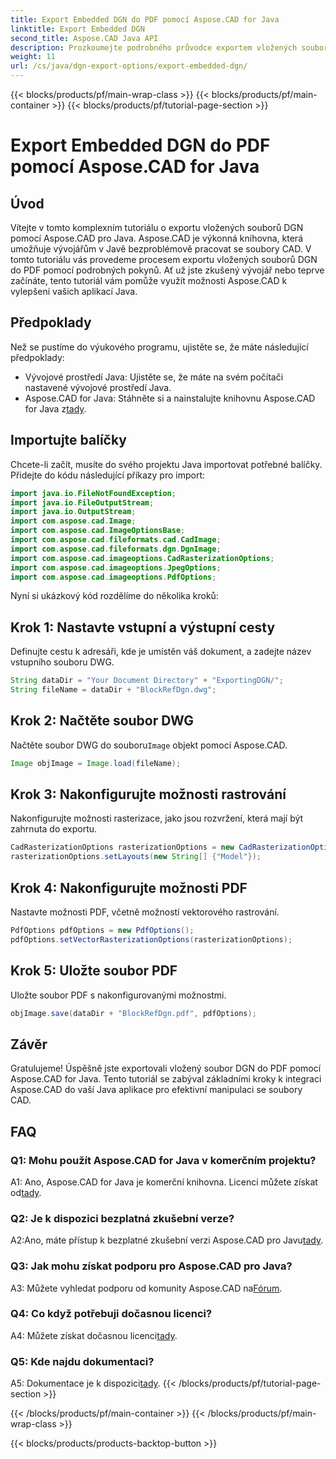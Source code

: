 ```yaml
---
title: Export Embedded DGN do PDF pomocí Aspose.CAD for Java
linktitle: Export Embedded DGN
second_title: Aspose.CAD Java API
description: Prozkoumejte podrobného průvodce exportem vložených souborů DGN do PDF pomocí Aspose.CAD for Java. Vylepšete své aplikace Java bezproblémovou manipulací se soubory CAD.
weight: 11
url: /cs/java/dgn-export-options/export-embedded-dgn/
---
```


{{< blocks/products/pf/main-wrap-class >}}
{{< blocks/products/pf/main-container >}}
{{< blocks/products/pf/tutorial-page-section >}}

# Export Embedded DGN do PDF pomocí Aspose.CAD for Java

## Úvod

Vítejte v tomto komplexním tutoriálu o exportu vložených souborů DGN pomocí Aspose.CAD pro Java. Aspose.CAD je výkonná knihovna, která umožňuje vývojářům v Javě bezproblémově pracovat se soubory CAD. V tomto tutoriálu vás provedeme procesem exportu vložených souborů DGN do PDF pomocí podrobných pokynů. Ať už jste zkušený vývojář nebo teprve začínáte, tento tutoriál vám pomůže využít možnosti Aspose.CAD k vylepšení vašich aplikací Java.

## Předpoklady

Než se pustíme do výukového programu, ujistěte se, že máte následující předpoklady:
- Vývojové prostředí Java: Ujistěte se, že máte na svém počítači nastavené vývojové prostředí Java.
-  Aspose.CAD for Java: Stáhněte si a nainstalujte knihovnu Aspose.CAD for Java z[tady](https://releases.aspose.com/cad/java/).

## Importujte balíčky

Chcete-li začít, musíte do svého projektu Java importovat potřebné balíčky. Přidejte do kódu následující příkazy pro import:

```java
import java.io.FileNotFoundException;
import java.io.FileOutputStream;
import java.io.OutputStream;
import com.aspose.cad.Image;
import com.aspose.cad.ImageOptionsBase;
import com.aspose.cad.fileformats.cad.CadImage;
import com.aspose.cad.fileformats.dgn.DgnImage;
import com.aspose.cad.imageoptions.CadRasterizationOptions;
import com.aspose.cad.imageoptions.JpegOptions;
import com.aspose.cad.imageoptions.PdfOptions;
```

Nyní si ukázkový kód rozdělíme do několika kroků:

## Krok 1: Nastavte vstupní a výstupní cesty

Definujte cestu k adresáři, kde je umístěn váš dokument, a zadejte název vstupního souboru DWG.

```java
String dataDir = "Your Document Directory" + "ExportingDGN/";
String fileName = dataDir + "BlockRefDgn.dwg";
```

## Krok 2: Načtěte soubor DWG

 Načtěte soubor DWG do souboru`Image` objekt pomocí Aspose.CAD.

```java
Image objImage = Image.load(fileName);
```

## Krok 3: Nakonfigurujte možnosti rastrování

Nakonfigurujte možnosti rasterizace, jako jsou rozvržení, která mají být zahrnuta do exportu.

```java
CadRasterizationOptions rasterizationOptions = new CadRasterizationOptions();
rasterizationOptions.setLayouts(new String[] {"Model"});
```

## Krok 4: Nakonfigurujte možnosti PDF

Nastavte možnosti PDF, včetně možností vektorového rastrování.

```java
PdfOptions pdfOptions = new PdfOptions();
pdfOptions.setVectorRasterizationOptions(rasterizationOptions);
```

## Krok 5: Uložte soubor PDF

Uložte soubor PDF s nakonfigurovanými možnostmi.
```java
objImage.save(dataDir + "BlockRefDgn.pdf", pdfOptions);
```

## Závěr

Gratulujeme! Úspěšně jste exportovali vložený soubor DGN do PDF pomocí Aspose.CAD for Java. Tento tutoriál se zabýval základními kroky k integraci Aspose.CAD do vaší Java aplikace pro efektivní manipulaci se soubory CAD.

## FAQ

### Q1: Mohu použít Aspose.CAD for Java v komerčním projektu?

 A1: Ano, Aspose.CAD for Java je komerční knihovna. Licenci můžete získat od[tady](https://purchase.aspose.com/buy).

### Q2: Je k dispozici bezplatná zkušební verze?

 A2:Ano, máte přístup k bezplatné zkušební verzi Aspose.CAD pro Javu[tady](https://releases.aspose.com/).

### Q3: Jak mohu získat podporu pro Aspose.CAD pro Java?

A3: Můžete vyhledat podporu od komunity Aspose.CAD na[Fórum](https://forum.aspose.com/c/cad/19).

### Q4: Co když potřebuji dočasnou licenci?

 A4: Můžete získat dočasnou licenci[tady](https://purchase.aspose.com/temporary-license/).

### Q5: Kde najdu dokumentaci?

 A5: Dokumentace je k dispozici[tady](https://reference.aspose.com/cad/java/).
{{< /blocks/products/pf/tutorial-page-section >}}

{{< /blocks/products/pf/main-container >}}
{{< /blocks/products/pf/main-wrap-class >}}

{{< blocks/products/products-backtop-button >}}
